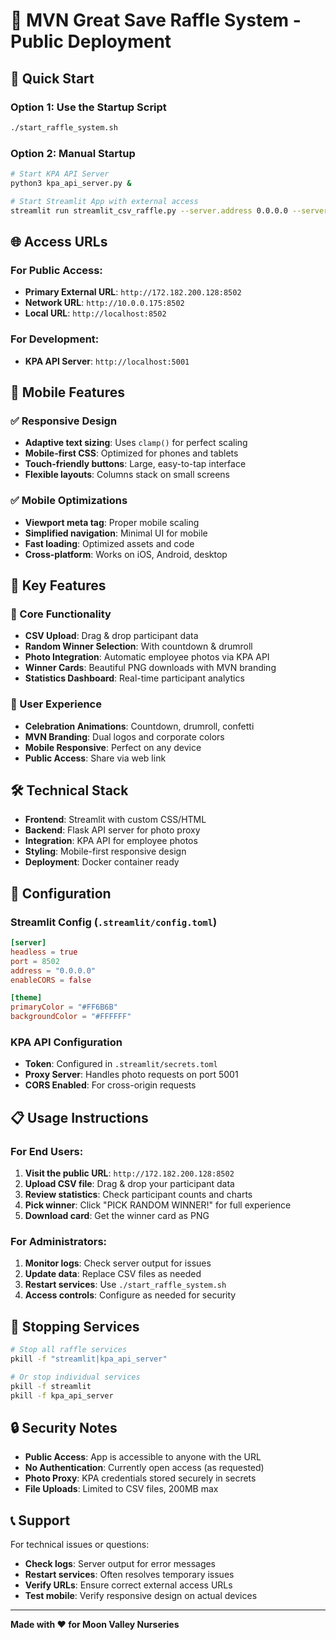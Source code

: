 # 🎉 MVN Great Save Raffle System - Public Deployment

## 🌟 Quick Start

### Option 1: Use the Startup Script
```bash
./start_raffle_system.sh
```

### Option 2: Manual Startup
```bash
# Start KPA API Server
python3 kpa_api_server.py &

# Start Streamlit App with external access
streamlit run streamlit_csv_raffle.py --server.address 0.0.0.0 --server.port 8502
```

## 🌐 Access URLs

### For Public Access:
- **Primary External URL**: `http://172.182.200.128:8502`
- **Network URL**: `http://10.0.0.175:8502`
- **Local URL**: `http://localhost:8502`

### For Development:
- **KPA API Server**: `http://localhost:5001`

## 📱 Mobile Features

### ✅ Responsive Design
- **Adaptive text sizing**: Uses `clamp()` for perfect scaling
- **Mobile-first CSS**: Optimized for phones and tablets
- **Touch-friendly buttons**: Large, easy-to-tap interface
- **Flexible layouts**: Columns stack on small screens

### ✅ Mobile Optimizations
- **Viewport meta tag**: Proper mobile scaling
- **Simplified navigation**: Minimal UI for mobile
- **Fast loading**: Optimized assets and code
- **Cross-platform**: Works on iOS, Android, desktop

## 🎯 Key Features

### 🎪 Core Functionality
- **CSV Upload**: Drag & drop participant data
- **Random Winner Selection**: With countdown & drumroll
- **Photo Integration**: Automatic employee photos via KPA API
- **Winner Cards**: Beautiful PNG downloads with MVN branding
- **Statistics Dashboard**: Real-time participant analytics

### 🎨 User Experience
- **Celebration Animations**: Countdown, drumroll, confetti
- **MVN Branding**: Dual logos and corporate colors
- **Mobile Responsive**: Perfect on any device
- **Public Access**: Share via web link

## 🛠️ Technical Stack

- **Frontend**: Streamlit with custom CSS/HTML
- **Backend**: Flask API server for photo proxy
- **Integration**: KPA API for employee photos
- **Styling**: Mobile-first responsive design
- **Deployment**: Docker container ready

## 🔧 Configuration

### Streamlit Config (`.streamlit/config.toml`)
```toml
[server]
headless = true
port = 8502
address = "0.0.0.0"
enableCORS = false

[theme]
primaryColor = "#FF6B6B"
backgroundColor = "#FFFFFF"
```

### KPA API Configuration
- **Token**: Configured in `.streamlit/secrets.toml`
- **Proxy Server**: Handles photo requests on port 5001
- **CORS Enabled**: For cross-origin requests

## 📋 Usage Instructions

### For End Users:
1. **Visit the public URL**: `http://172.182.200.128:8502`
2. **Upload CSV file**: Drag & drop your participant data
3. **Review statistics**: Check participant counts and charts
4. **Pick winner**: Click "PICK RANDOM WINNER!" for full experience
5. **Download card**: Get the winner card as PNG

### For Administrators:
1. **Monitor logs**: Check server output for issues
2. **Update data**: Replace CSV files as needed
3. **Restart services**: Use `./start_raffle_system.sh`
4. **Access controls**: Configure as needed for security

## 🛑 Stopping Services

```bash
# Stop all raffle services
pkill -f "streamlit|kpa_api_server"

# Or stop individual services
pkill -f streamlit
pkill -f kpa_api_server
```

## 🔒 Security Notes

- **Public Access**: App is accessible to anyone with the URL
- **No Authentication**: Currently open access (as requested)
- **Photo Proxy**: KPA credentials stored securely in secrets
- **File Uploads**: Limited to CSV files, 200MB max

## 📞 Support

For technical issues or questions:
- **Check logs**: Server output for error messages
- **Restart services**: Often resolves temporary issues
- **Verify URLs**: Ensure correct external access URLs
- **Test mobile**: Verify responsive design on actual devices

---

**Made with ❤️ for Moon Valley Nurseries**
